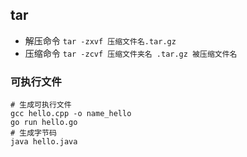## tar
- 解压命令
`tar -zxvf 压缩文件名.tar.gz`
- 压缩命令
`tar -zcvf 压缩文件夹名 .tar.gz 被压缩文件名`
### 可执行文件
```shell
# 生成可执行文件
gcc hello.cpp -o name_hello 
go run hello.go
# 生成字节码
java hello.java 
```
